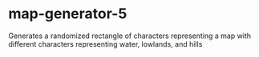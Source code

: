 # map-generator-5
 Generates a randomized rectangle of characters representing a map with different characters representing water, lowlands, and hills
